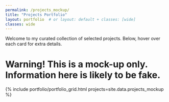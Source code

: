 ```yaml
---
permalink: /projects_mockup/
title: "Projects Portfolio"
layout: portfolio  # or layout: default + classes: [wide]
classes: wide
---
```



Welcome to my curated collection of selected projects. Below, hover over each card for extra details.


# Warning! This is a mock-up only. Information here is likely to be fake.

{% include portfolio/portfolio_grid.html projects=site.data.projects_mockup %}
